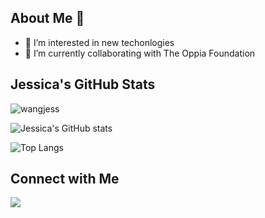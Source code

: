 ## About Me 👋

- 👀 I’m interested in new techonlogies
- 🌱 I’m currently collaborating with The Oppia Foundation

## Jessica's GitHub Stats
<p align="left"> <img src="https://komarev.com/ghpvc/?username=wangjess&label=Profile%20views&color=32CD32&style=flat" alt="wangjess" /> </p>

![Jessica's GitHub stats](https://github-readme-stats.vercel.app/api?username=wangjess&show_icons=true&theme=vue)

![Top Langs](https://github-readme-stats.vercel.app/api/top-langs/?username=wangjess&layout=compact)

## Connect with Me
[<img src="https://img.shields.io/badge/linkedin-%230077B5.svg?&style=for-the-badge&logo=linkedin&logoColor=white">](https://www.linkedin.com/in/wangjess/)

<!-- This is a special README.md because the repository name matches my actual GitHub account name. So it will appear on my PROFILE! -->
